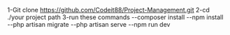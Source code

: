 1-Git clone https://github.com/Codeit88/Project-Management.git
2-cd ./your project path
3-run these commands
--composer install
--npm install
--php artisan migrate
--php artisan serve
--npm run dev
